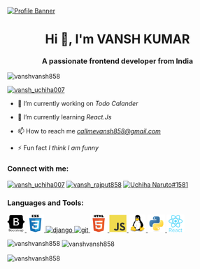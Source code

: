 [![Profile Banner](https://media1.giphy.com/media/pz2MnldLEEhJCJ32G6/giphy.gif)](https://github.com/vanshvansh858/vanshvansh858.git)
<h1 align="center">Hi 👋, I'm VANSH KUMAR</h1>
<h3 align="center">A passionate frontend developer from India</h3>

<p align="left"> <img src="https://komarev.com/ghpvc/?username=vanshvansh858&label=Profile%20views&color=0e75b6&style=flat" alt="vanshvansh858" /> </p>

<p align="left"> <a href="https://twitter.com/vansh_uchiha007" target="blank"><img src="https://img.shields.io/twitter/follow/vansh_uchiha007?logo=twitter&style=for-the-badge" alt="vansh_uchiha007" /></a> </p>

- 🔭 I’m currently working on *Todo Calander*

- 🌱 I’m currently learning *React.Js*

- 📫 How to reach me *callmevansh858@gmail.com*

- ⚡ Fun fact *I think I am funny*

<h3 align="left">Connect with me:</h3>
<p align="left">
<a href="https://twitter.com/vansh_uchiha007" target="blank"><img align="center" src="https://raw.githubusercontent.com/rahuldkjain/github-profile-readme-generator/master/src/images/icons/Social/twitter.svg" alt="vansh_uchiha007" height="30" width="40" /></a>
<a href="https://instagram.com/vansh_rajput858" target="blank"><img align="center" src="https://raw.githubusercontent.com/rahuldkjain/github-profile-readme-generator/master/src/images/icons/Social/instagram.svg" alt="vansh_rajput858" height="30" width="40" /></a>
<a href="https://discord.gg/Uchiha Naruto#1581" target="blank"><img align="center" src="https://raw.githubusercontent.com/rahuldkjain/github-profile-readme-generator/master/src/images/icons/Social/discord.svg" alt="Uchiha Naruto#1581" height="30" width="40" /></a>
</p>

<h3 align="left">Languages and Tools:</h3>
<p align="left"> <a href="https://getbootstrap.com" target="_blank" rel="noreferrer"> <img src="https://raw.githubusercontent.com/devicons/devicon/master/icons/bootstrap/bootstrap-plain-wordmark.svg" alt="bootstrap" width="40" height="40"/> </a> <a href="https://www.w3schools.com/css/" target="_blank" rel="noreferrer"> <img src="https://raw.githubusercontent.com/devicons/devicon/master/icons/css3/css3-original-wordmark.svg" alt="css3" width="40" height="40"/> </a> <a href="https://www.djangoproject.com/" target="_blank" rel="noreferrer"> <img src="https://cdn.worldvectorlogo.com/logos/django.svg" alt="django" width="40" height="40"/> </a> <a href="https://git-scm.com/" target="_blank" rel="noreferrer"> <img src="https://www.vectorlogo.zone/logos/git-scm/git-scm-icon.svg" alt="git" width="40" height="40"/> </a> <a href="https://www.w3.org/html/" target="_blank" rel="noreferrer"> <img src="https://raw.githubusercontent.com/devicons/devicon/master/icons/html5/html5-original-wordmark.svg" alt="html5" width="40" height="40"/> </a> <a href="https://developer.mozilla.org/en-US/docs/Web/JavaScript" target="_blank" rel="noreferrer"> <img src="https://raw.githubusercontent.com/devicons/devicon/master/icons/javascript/javascript-original.svg" alt="javascript" width="40" height="40"/> </a> <a href="https://www.linux.org/" target="_blank" rel="noreferrer"> <img src="https://raw.githubusercontent.com/devicons/devicon/master/icons/linux/linux-original.svg" alt="linux" width="40" height="40"/> </a> <a href="https://www.python.org" target="_blank" rel="noreferrer"> <img src="https://raw.githubusercontent.com/devicons/devicon/master/icons/python/python-original.svg" alt="python" width="40" height="40"/> </a> <a href="https://reactjs.org/" target="_blank" rel="noreferrer"> <img src="https://raw.githubusercontent.com/devicons/devicon/master/icons/react/react-original-wordmark.svg" alt="react" width="40" height="40"/> </a> </p>

<p><img align="left" src="https://github-readme-stats.vercel.app/api/top-langs?username=vanshvansh858&show_icons=true&locale=en&layout=compact" alt="vanshvansh858" /></p>

<p>&nbsp;<img align="center" src="https://github-readme-stats.vercel.app/api?username=vanshvansh858&show_icons=true&locale=en" alt="vanshvansh858" /></p>

<p><img align="center" src="https://github-readme-streak-stats.herokuapp.com/?user=vanshvansh858&" alt="vanshvansh858" /></p>
